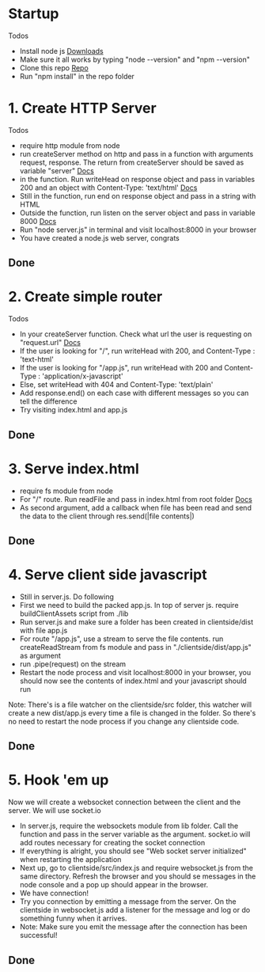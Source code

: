 # Startup

Todos
+ Install node js [Downloads](https://nodejs.org/download/)
+ Make sure it all works by typing "node --version" and "npm --version"
+ Clone this repo [Repo](https://github.com/snordrapidimages/teaching-exercises)
+ Run "npm install" in the repo folder

# 1. Create HTTP Server

Todos
+ require http module from node
+ run createServer method on http and pass in a function with arguments request, response. The return from createServer should be saved as variable "server" [Docs](https://nodejs.org/api/http.html#http_http_createserver_requestlistener)
+ in the function. Run writeHead on response object and pass in variables 200 and an object with Content-Type: 'text/html' [Docs](https://nodejs.org/api/http.html#http_response_writehead_statuscode_statusmessage_headers)
+ Still in the function, run end on response object and pass in a string with HTML
+ Outside the function, run listen on the server object and pass in variable 8000 [Docs](https://nodejs.org/api/http.html#http_server_listen_port_hostname_backlog_callback)
+ Run "node server.js" in terminal and visit localhost:8000 in your browser
+ You have created a node.js web server, congrats

## Done


# 2. Create simple router

Todos
+ In your createServer function. Check what url the user is requesting on "request.url" [Docs](https://nodejs.org/api/http.html#http_message_url)
+ If the user is looking for "/", run writeHead with 200, and Content-Type : 'text-html'
+ If the user is looking for "/app.js", run writeHead with 200 and Content-Type : 'application/x-javascript'
+ Else, set writeHead with 404 and Content-Type: 'text/plain'
+ Add response.end() on each case with different messages so you can tell the difference
+ Try visiting index.html and app.js

## Done

# 3. Serve index.html
+ require fs module from node
+ For "/" route. Run readFile and pass in index.html from root folder [Docs](https://nodejs.org/api/fs.html#fs_fs_readfile_filename_options_callback)
+ As second argument, add a callback when file has been read and send the data to the client through res.send(|file contents|)

## Done

# 4. Serve client side javascript
+ Still in server.js. Do following
+ First we need to build the packed app.js. In top of server js. require buildClientAssets script from ./lib
+ Run server.js and make sure a folder has been created in clientside/dist with file app.js
+ For route "/app.js", use a stream to serve the file contents. run createReadStream from fs module and pass in "./clientside/dist/app.js" as argument
+ run .pipe(request) on the stream
+ Restart the node process and visit localhost:8000 in your browser, you should now see the contents of index.html and your javascript should run

Note: There's is a file watcher on the clientside/src folder, this watcher will create a new dist/app.js every time a file is changed in the folder. So there's no need to restart the node process if you change any clientside code.

## Done

# 5. Hook 'em up

Now we will create a websocket connection between the client and the server. We will use socket.io

+ In server.js, require the websockets module from lib folder. Call the function and pass in the server variable as the argument. socket.io will add routes necessary for creating the socket connection
+ If everything is alright, you should see "Web socket server initialized" when restarting the application
+ Next up, go to clientside/src/index.js and require websocket.js from the same directory. Refresh the browser and you should se messages in the node console and a pop up should appear in the browser.
+ We have connection!
+ Try you connection by emitting a message from the server. On the clientside in websocket.js add a listener for the message and log or do something funny when it arrives.
+ Note: Make sure you emit the message after the connection has been successful!

## Done
